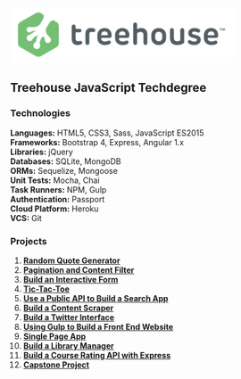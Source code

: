 ![Treehouse](treehouse.png)

## Treehouse JavaScript Techdegree


### Technologies

**Languages:** HTML5, CSS3, Sass, JavaScript ES2015  
**Frameworks:** Bootstrap 4, Express, Angular 1.x  
**Libraries:** jQuery  
**Databases:** SQLite, MongoDB  
**ORMs:** Sequelize, Mongoose  
**Unit Tests:** Mocha, Chai  
**Task Runners:** NPM, Gulp  
**Authentication:** Passport  
**Cloud Platform:** Heroku  
**VCS:** Git


### Projects

1.  **[Random Quote Generator](https://github.com/adamelliotfields/treehouse-javascript-techdegree/tree/master/01-random-quote-generator)**
2.  **[Pagination and Content Filter](https://github.com/adamelliotfields/treehouse-javascript-techdegree/tree/master/02-pagination-content-filter)**
3.  **[Build an Interactive Form](https://github.com/adamelliotfields/treehouse-javascript-techdegree/tree/master/03-interactive-form)**
4.  **[Tic-Tac-Toe](https://github.com/adamelliotfields/treehouse-javascript-techdegree/tree/master/04-tic-tac-toe)**
5.  **[Use a Public API to Build a Search App](https://github.com/adamelliotfields/treehouse-javascript-techdegree/tree/master/05-search-app)**
6.  **[Build a Content Scraper](https://github.com/adamelliotfields/treehouse-javascript-techdegree/tree/master/06-content-scraper)**
7.  **[Build a Twitter Interface](https://github.com/adamelliotfields/treehouse-javascript-techdegree/tree/master/07-twitter-interface)**
8.  **[Using Gulp to Build a Front End Website](https://github.com/adamelliotfields/treehouse-javascript-techdegree/tree/master/08-gulp-build)**
9.  **[Single Page App](https://github.com/adamelliotfields/treehouse-javascript-techdegree/tree/master/09-single-page-app)**
10. **[Build a Library Manager](https://github.com/adamelliotfields/treehouse-javascript-techdegree/tree/master/10-library-manager)**
11. **[Build a Course Rating API with Express](https://github.com/adamelliotfields/treehouse-javascript-techdegree/tree/master/11-course-rating-api)**
12. **[Capstone Project](https://github.com/adamelliotfields/treehouse-javascript-techdegree/tree/master/12-capstone-project)**
